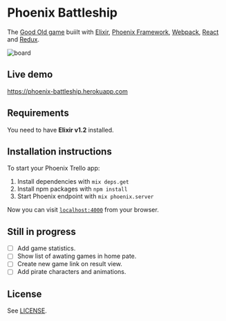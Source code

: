 # Phoenix Battleship
The [Good Old game](https://en.wikipedia.org/wiki/Battleship_(game)) buiilt with [Elixir](https://github.com/elixir-lang/elixir), [Phoenix Framework](https://github.com/phoenixframework/phoenix), [Webpack](https://github.com/webpack/webpack), [React](https://github.com/facebook/react) and [Redux](https://github.com/rackt/redux).

![`board`](http://codeloveandboards.com/images/projects/battleship-19a67645.jpg)

## Live demo
https://phoenix-battleship.herokuapp.com

## Requirements
You need to have **Elixir v1.2** installed.

## Installation instructions
To start your Phoenix Trello app:

  1. Install dependencies with `mix deps.get`
  2. Install npm packages with `npm install`
  3. Start Phoenix endpoint with `mix phoenix.server`

Now you can visit [`localhost:4000`](http://localhost:4000) from your browser.

## Still in progress
- [ ] Add game statistics.
- [ ] Show list of awating games in home pate.
- [ ] Create new game link on result view.
- [ ] Add pirate characters and animations.

## License
See [LICENSE](LICENSE).

